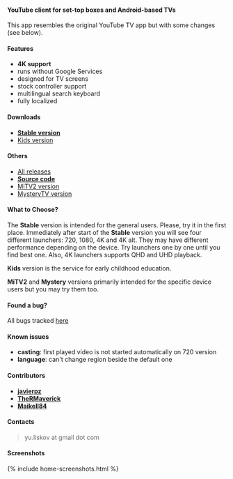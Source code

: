 #### YouTube client for set-top boxes and Android-based TVs

This app resembles the original YouTube TV app but with some changes (see below). 

#### Features
- **4K support**
- runs without Google Services
- designed for TV screens
- stock controller support
- multilingual search keyboard
- fully localized

#### Downloads
- **[Stable version]({{site.binaries.unified}})**   
- [Kids version]({{site.binaries.kids}})   

#### Others
- [All releases](https://github.com/yuliskov/SmartYouTubeTV/releases)  
- **[Source code](https://github.com/yuliskov/SmartYouTubeTV)**  
- [MiTV2 version]({{site.binaries.MiTV2}})   
- [MysteryTV version]({{site.binaries.MiTV2}})   

#### What to Choose?
The **Stable** version is intended for the general users. Please, try it in the first place. 
Immediately after start of the **Stable** version you will see four different launchers: 720, 1080, 4K and 4K alt. They may have different performance depending on the device. Try launchers one by one until you find best one. Also, 4K launchers supports QHD and UHD playback.

**Kids** version is the service for early childhood education.

**MiTV2** and **Mystery** versions primarily intended for the specific device users but you may try them too.

#### Found a bug?
All bugs tracked [here](https://github.com/yuliskov/SmartYouTubeTV/issues)

#### Known issues
- **casting**: first played video is not started automatically on 720 version
- **language**: can't change region beside the default one

#### Contributors
- **[javierpz](https://github.com/javierpz)**
- **[TheRMaverick](https://github.com/TheRMaverick)**
- **[Maikell84](https://github.com/Maikell84)**

#### Contacts
> yu.liskov at gmail dot com

#### Screenshots
{% include home-screenshots.html %}
